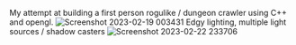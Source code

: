 My attempt at building a first person rogulike / dungeon crawler using C++ and opengl.
![Screenshot 2023-02-19 003431](https://user-images.githubusercontent.com/125670758/219905735-5431c8c1-aae0-4ca5-b4e2-8b410d558229.png)
Edgy lighting, multiple light sources / shadow casters
![Screenshot 2023-02-22 233706](https://user-images.githubusercontent.com/125670758/220788175-3e168e85-c543-4d8f-81eb-fa198fd32510.png)
